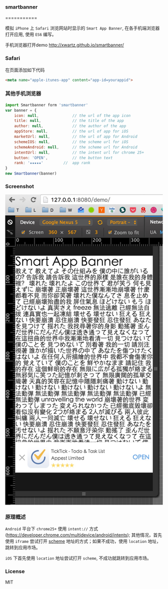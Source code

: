 ### smartbanner
===========

模拟 `iPhone` 上 `Safari` 浏览网站时显示的 `Smart App Banner`, 在各手机端浏览器打开应用, 使用 `ES6` 编写。

手机浏览器打开demo http://xwartz.github.io/smartbanner/

### Safari

在页面添加如下代码

```html
<meta name="apple-itunes-app" content="app-id=yourappid">
```

### 其他手机浏览器

```js
import Smartbanner form 'smartbanner'
var banner = {
    icon: null,               // the url of the app icon
    title: null,              // the title of the app
    author: null,             // the author of the app
    appStore: null,           // the url of app for iOS
    marketUrl: null,          // the url of app for Android
    schemeIOS: null,          // the scheme url for iOS
    schemeAndroid: null,      // the scheme url for Android
    intentUrl: null,          // the intent url for chrome 25+
    button: 'OPEN',           // the button text
    rank: '★★★★★'         //  app rank
}
new Smartbanner(banner)
```

### Screenshot

![screenshot](screenshot.png)

### 原理概述

`Android` 平台下 `chrome25+` 使用 `intent://` 方式(https://developer.chrome.com/multidevice/android/intents);
其他情况，首先使用 `iframe` 尝试打开 [scheme](http://developer.android.com/guide/topics/manifest/data-element.html) 地址的方式；如果不成功，使用 `location` 地址，跳转到应用市场。

`iOS` 下首先使用 `location` 地址尝试打开 `scheme`, 不成功就跳转到应用市场。

### License
MIT
